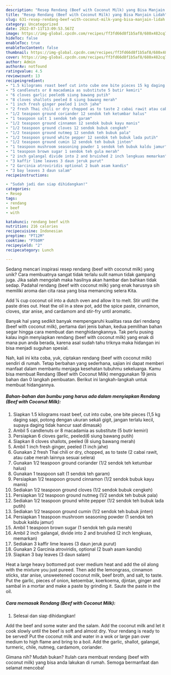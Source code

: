 ```yaml
---
description: "Resep Rendang (Beef with Coconut Milk) yang Bisa Manjain Lidah"
title: "Resep Rendang (Beef with Coconut Milk) yang Bisa Manjain Lidah"
slug: 631-resep-rendang-beef-with-coconut-milk-yang-bisa-manjain-lidah
category: Uncategorized
date: 2022-07-11T13:09:53.567Z
image: https://img-global.cpcdn.com/recipes/ff3fd66d8f1b5af8/680x482cq70/rendang-beef-with-coconut-milk-foto-resep-utama.jpg
hideToc: false
enableToc: true
enableTocContent: false
thumbnail: https://img-global.cpcdn.com/recipes/ff3fd66d8f1b5af8/680x482cq70/rendang-beef-with-coconut-milk-foto-resep-utama.jpg
cover: https://img-global.cpcdn.com/recipes/ff3fd66d8f1b5af8/680x482cq70/rendang-beef-with-coconut-milk-foto-resep-utama.jpg
author: Admin
authorAv: notfound
ratingvalue: 4.5
reviewcount: 13
recipeingredient:
- "1.5 kilograms roast beef cut into cube one bite pieces 15 kg daging sapi potong dengan ukuran sekali gigit jangan terlalu kecil supaya daging tidak hancur saat dimasak"
- "5 candlenuts or 8 macadamia as substitute 5 butir kemiri"
- "6 cloves garlic peeled6 siung bawang putih"
- "8 cloves shallots peeled 8 siung bawang merah"
- "1 inch fresh ginger peeled 1 inch jahe"
- "2 fresh Thai chili or dry chopped as to taste 2 cabai rawit atau cabe merah lainnya sesuai selera"
- "1/2 teaspoon ground coriander 12 sendok teh ketumbar halus"
- "1 teaspoon salt 1 sendok teh garam"
- "1/2 teaspoon ground cinnamon 12 sendok bubuk kayu manis"
- "1/2 teaspoon ground cloves 12 sendok bubuk cengkeh"
- "1/2 teaspoon ground nutmeg 12 sendok teh bubuk pala"
- "1/2 teaspoon ground white pepper 12 sendok teh bubuk lada putih"
- "1/2 teaspoon ground cumin 12 sendok teh bubuk jinten"
- "1 teaspoon mushroom seasoning powder 1 sendok teh bubuk kaldu jamur"
- "1 teaspoon brown sugar 1 sendok teh gula merah"
- "2 inch galangal divide into 2 and bruished 2 inch lengkuas memarkan"
- "3 kaffir lime leaves 3 daun jeruk purut"
- "2 Garcinia atroviridis optional 2 buah asam kandis"
- "3 bay leaves 3 daun salam"
recipeinstructions:

- "Sudah jadi dan siap dihidangkan!"
categories:
- Resep
tags:
- rendang
- beef
- with

katakunci: rendang beef with 
nutrition: 216 calories
recipecuisine: Indonesian
preptime: "PT12M"
cooktime: "PT60M"
recipeyield: "2"
recipecategory: Lunch

---
```





Sedang mencari inspirasi resep rendang (beef with coconut milk) yang unik? Cara membuatnya sangat tidak terlalu sulit namun tidak gampang juga. Jika salah mengolah maka hasilnya akan hambar dan bahkan tidak sedap. Padahal rendang (beef with coconut milk) yang enak harusnya sih memiliki aroma dan cita rasa yang bisa memancing selera Kita.





Add ¼ cup coconut oil into a dutch oven and allow it to melt. Stir until the paste dries out. Heat the oil in a stew pot, add the spice paste, cinnamon, cloves, star anise, and cardamom and stir-fry until aromatic.

Banyak hal yang sedikit banyak mempengaruhi kualitas rasa dari rendang (beef with coconut milk), pertama dari jenis bahan, kedua pemilihan bahan segar hingga cara membuat dan menghidangkannya. Tak perlu pusing kalau ingin menyiapkan rendang (beef with coconut milk) yang enak di mana pun anda berada, karena asal sudah tahu triknya maka hidangan ini bisa menjadi suguhan spesial.






Nah, kali ini kita coba, yuk, ciptakan rendang (beef with coconut milk) sendiri di rumah. Tetap berbahan yang sederhana, sajian ini dapat memberi manfaat dalam membantu menjaga kesehatan tubuhmu sekeluarga. Kamu bisa membuat Rendang (Beef with Coconut Milk) menggunakan 19 jenis bahan dan 0 langkah pembuatan. Berikut ini langkah-langkah untuk membuat hidangannya.

<!--inarticleads1-->

##### Bahan-bahan dan bumbu yang harus ada dalam menyiapkan Rendang (Beef with Coconut Milk):

1. Siapkan 1.5 kilograms roast beef, cut into cube, one bite pieces (1,5 kg daging sapi, potong dengan ukuran sekali gigit, jangan terlalu kecil, supaya daging tidak hancur saat dimasak)
1. Ambil 5 candlenuts or 8 macadamia as substitute (5 butir kemiri)
1. Persiapkan 6 cloves garlic, peeled(6 siung bawang putih)
1. Siapkan 8 cloves shallots, peeled (8 siung bawang merah)
1. Ambil 1 inch fresh ginger, peeled (1 inch jahe)
1. Gunakan 2 fresh Thai chili or dry, chopped, as to taste (2 cabai rawit, atau cabe merah lainnya sesuai selera)
1. Gunakan 1/2 teaspoon ground coriander (1/2 sendok teh ketumbar halus)
1. Gunakan 1 teaspoon salt (1 sendok teh garam)
1. Persiapkan 1/2 teaspoon ground cinnamon (1/2 sendok bubuk kayu manis)
1. Sediakan 1/2 teaspoon ground cloves (1/2 sendok bubuk cengkeh)
1. Persiapkan 1/2 teaspoon ground nutmeg (1/2 sendok teh bubuk pala)
1. Sediakan 1/2 teaspoon ground white pepper (1/2 sendok teh bubuk lada putih)
1. Sediakan 1/2 teaspoon ground cumin (1/2 sendok teh bubuk jinten)
1. Persiapkan 1 teaspoon mushroom seasoning powder (1 sendok teh bubuk kaldu jamur)
1. Ambil 1 teaspoon brown sugar (1 sendok teh gula merah)
1. Ambil 2 inch galangal, divide into 2 and bruished (2 inch lengkuas, memarkan)
1. Sediakan 3 kaffir lime leaves (3 daun jeruk purut)
1. Gunakan 2 Garcinia atroviridis, optional (2 buah asam kandis)
1. Siapkan 3 bay leaves (3 daun salam)


Heat a large heavy bottomed pot over medium heat and add the oil along with the mixture you just pureed. Then add the lemongrass, cinnamon sticks, star anise, unsweetened coconut milk, beef broth, and salt, to taste. Put the garlic, pieces of onion, ketoembar, koerkoema, djintan, ginger and sambal in a mortar and make a paste by grinding it. Saute the paste in the oil. 

<!--inarticleads2-->

##### Cara memasak Rendang (Beef with Coconut Milk):


1. Selesai dan siap dihidangkan!

Add the beef and some water and the salam. Add the coconut milk and let it cook slowly until the beef is soft and almost dry. Your rendang is ready to be served! Put the coconut milk and water in a wok or large pan over medium to high flame and bring to a boil. Add the garlic, shallot, galangal, turmeric, chile, nutmeg, cardamom, coriander. 

Gimana nih? Mudah bukan? Itulah cara membuat rendang (beef with coconut milk) yang bisa anda lakukan di rumah. Semoga bermanfaat dan selamat mencoba!
